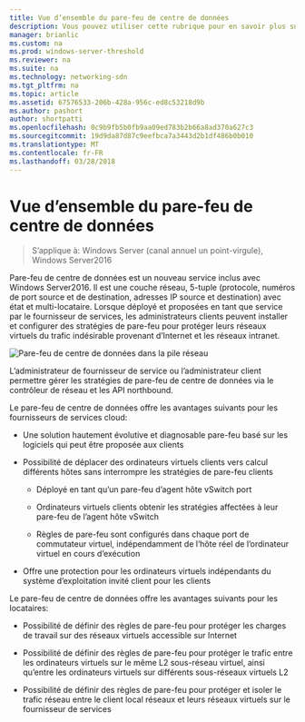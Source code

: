 ```yaml
---
title: Vue d’ensemble du pare-feu de centre de données
description: Vous pouvez utiliser cette rubrique pour en savoir plus sur le pare-feu de centre de données, qui est une couche réseau, 5-tuple (protocole, source et destination des numéros de port, les adresses IP source et de destination), du pare-feu avec état et mutualisé dans Windows Server2016.
manager: brianlic
ms.custom: na
ms.prod: windows-server-threshold
ms.reviewer: na
ms.suite: na
ms.technology: networking-sdn
ms.tgt_pltfrm: na
ms.topic: article
ms.assetid: 67576533-206b-428a-956c-ed8c53218d9b
ms.author: pashort
author: shortpatti
ms.openlocfilehash: 0c9b9fb5b0fb9aa09ed783b2b66a8ad370a627c3
ms.sourcegitcommit: 19d9da87d87c9eefbca7a3443d2b1df486b0b010
ms.translationtype: MT
ms.contentlocale: fr-FR
ms.lasthandoff: 03/28/2018
---
```

# <a name="datacenter-firewall-overview"></a>Vue d’ensemble du pare-feu de centre de données

>S’applique à: Windows Server (canal annuel un point-virgule), Windows Server2016

Pare-feu de centre de données est un nouveau service inclus avec Windows Server2016. Il est une couche réseau, 5-tuple (protocole, numéros de port source et de destination, adresses IP source et destination) avec état et multi-locataire. Lorsque déployé et proposées en tant que service par le fournisseur de services, les administrateurs clients peuvent installer et configurer des stratégies de pare-feu pour protéger leurs réseaux virtuels du trafic indésirable provenant d’Internet et les réseaux intranet.  
  
![Pare-feu de centre de données dans la pile réseau](../../../media/Datacenter-Firewall-Overview/MultitenantFirewallOverview2.png)  
  
L’administrateur de fournisseur de service ou l’administrateur client permettre gérer les stratégies de pare-feu de centre de données via le contrôleur de réseau et les API northbound.  
  
Le pare-feu de centre de données offre les avantages suivants pour les fournisseurs de services cloud:  
  
-   Une solution hautement évolutive et diagnosable pare-feu basé sur les logiciels qui peut être proposée aux clients  
  
-   Possibilité de déplacer des ordinateurs virtuels clients vers calcul différents hôtes sans interrompre les stratégies de pare-feu clients  
  
    -   Déployé en tant qu’un pare-feu d’agent hôte vSwitch port  
  
    -   Ordinateurs virtuels clients obtenir les stratégies affectées à leur pare-feu de l’agent hôte vSwitch  
  
    -   Règles de pare-feu sont configurés dans chaque port de commutateur virtuel, indépendamment de l’hôte réel de l’ordinateur virtuel en cours d’exécution  
  
-   Offre une protection pour les ordinateurs virtuels indépendants du système d’exploitation invité client pour les clients  
  
Le pare-feu de centre de données offre les avantages suivants pour les locataires:  
  
-   Possibilité de définir des règles de pare-feu pour protéger les charges de travail sur des réseaux virtuels accessible sur Internet  
  
-   Possibilité de définir des règles de pare-feu pour protéger le trafic entre les ordinateurs virtuels sur le même L2 sous-réseau virtuel, ainsi qu’entre les ordinateurs virtuels sur différents sous-réseaux virtuels L2  
  
-   Possibilité de définir des règles de pare-feu pour protéger et isoler le trafic réseau entre le client local réseaux et leurs réseaux virtuels sur le fournisseur de services  
  


